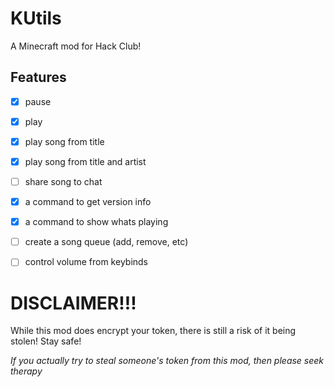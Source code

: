 # KUtils 

A Minecraft mod for Hack Club!

## Features
- [x] pause 
- [x] play 
- [x] play song from title 
- [x] play song from title and artist
- [ ] share song to chat
- [x] a command to get version info
- [x] a command to show whats playing
- [ ] create a song queue (add, remove, etc)
- [ ] control volume from keybinds



# DISCLAIMER!!!

While this mod does encrypt your token, there is still a risk of it being stolen! Stay safe!

*If you actually try to steal someone's token from this mod, then please seek therapy*
